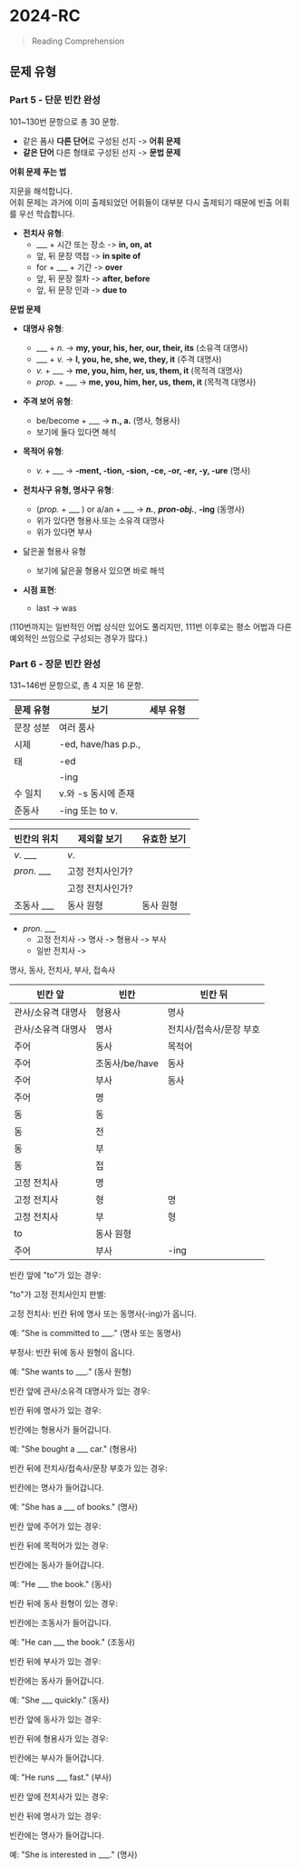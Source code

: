 # 2024-RC

> Reading Comprehension

## 문제 유형
### Part 5 - 단문 빈칸 완성   

101~130번 문항으로 총 30 문항.   

- 같은 품사 **다른 단어**로 구성된 선지 -> **어휘 문제**
- **같은 단어** 다른 형태로 구성된 선지 -> **문법 문제**

**어휘 문제 푸는 법**   

지문을 해석합니다.   
어휘 문제는 과거에 이미 출제되었던 어휘들이 대부분 다시 출제되기 때문에 빈출 어휘를 우선 학습합니다.

- **전치사 유형**:
  - ___ + 시간 또는 장소 -> **in, on, at**
  - 앞, 뒤 문장 역접 -> **in spite of**
  - for + ___ + 기간 -> **over**
  - 앞, 뒤 문장 절차 -> **after, before**
  - 앞, 뒤 문장 인과 -> **due to**

**문법 문제**

- **대명사 유형**:
  - ___ + *n.* -> **my, your, his, her, our, their, its** (소유격 대명사)   
  - ___ + *v.* -> **I, you, he, she, we, they, it** (주격 대명사)   
  - *v.* + ___ -> **me, you, him, her, us, them, it** (목적격 대명사)
  - *prop.* + ___ -> **me, you, him, her, us, them, it** (목적격 대명사)

- **주격 보어 유형**:
  - be/become + ___ -> **n., a.** (명사, 형용사)
  - 보기에 둘다 있다면 해석
 
- **목적어 유형**:
  - *v.* + ___ -> **-ment, -tion, -sion, -ce, -or, -er, -y, -ure** (명사)
 
- **전치사구 유형, 명사구 유형**:
  - (*prop.* + ___ )  or a/an + ___ -> ***n.***, ***pron-obj.***, **-ing** (동명사)
  - 위가 있다면 형용사.또는 소유격 대명사
  - 위가 있다면 부사

- 닮은꼴 형용사 유형
  - 보기에 닮은꼴 형용사 있으면 바로 해석

- **시점 표현**:
  - last -> was
     
(110번까지는 일반적인 어법 상식만 있어도 풀리지만, 111번 이후로는 평소 어법과 다른 예외적인 쓰임으로 구성되는 경우가 많다.)

### Part 6 - 장문 빈칸 완성   

131~146번 문항으로, 총 4 지문 16 문항.



|문제 유형|보기|세부 유형||
|---|---|---|---|
|문장 성분|여러 품사|||
|시제|-ed, have/has p.p., |||
|태|-ed|||
||-ing|||
|수 일치|v.와 -s 동시에 존재|||
|준동사|-ing 또는 to v.|||


|빈칸의 위치|제외할 보기|유효한 보기
|---|---|---|
|*v*. ___|*v*.||
|*pron*. ___|고정 전치사인가?||
||고정 전치사인가?||
|조동사 ___|동사 원형|동사 원형|

- *pron*. ___
  - 고정 전치사 -> 명사 -> 형용사 -> 부사
  - 일반 전치사 ->
 

명사, 동사, 전치사, 부사, 접속사

|빈칸 앞|빈칸|빈칸 뒤|
|---|---|---|
|관사/소유격 대명사|형용사|명사|
|관사/소유격 대명사|명사|전치사/접속사/문장 부호|
|주어|동사|목적어|
|주어|조동사/be/have|동사|
|주어|부사|동사|
|주어|명||
|동|동||
|동|전||
|동|부||
|동|접||
|고정 전치사|명||
|고정 전치사|형|명|
|고정 전치사|부|형|
|to|동사 원형||
|주어|부사|-ing|

빈칸 앞에 "to"가 있는 경우:

"to"가 고정 전치사인지 판별:

고정 전치사: 빈칸 뒤에 명사 또는 동명사(-ing)가 옵니다.

예: "She is committed to ___." (명사 또는 동명사)

부정사: 빈칸 뒤에 동사 원형이 옵니다.

예: "She wants to ___." (동사 원형)

빈칸 앞에 관사/소유격 대명사가 있는 경우:

빈칸 뒤에 명사가 있는 경우:

빈칸에는 형용사가 들어갑니다.

예: "She bought a ___ car." (형용사)

빈칸 뒤에 전치사/접속사/문장 부호가 있는 경우:

빈칸에는 명사가 들어갑니다.

예: "She has a ___ of books." (명사)

빈칸 앞에 주어가 있는 경우:

빈칸 뒤에 목적어가 있는 경우:

빈칸에는 동사가 들어갑니다.

예: "He ___ the book." (동사)

빈칸 뒤에 동사 원형이 있는 경우:

빈칸에는 조동사가 들어갑니다.

예: "He can ___ the book." (조동사)

빈칸 뒤에 부사가 있는 경우:

빈칸에는 동사가 들어갑니다.

예: "She ___ quickly." (동사)

빈칸 앞에 동사가 있는 경우:

빈칸 뒤에 형용사가 있는 경우:

빈칸에는 부사가 들어갑니다.

예: "He runs ___ fast." (부사)

빈칸 앞에 전치사가 있는 경우:

빈칸 뒤에 명사가 있는 경우:

빈칸에는 명사가 들어갑니다.

예: "She is interested in ___." (명사)
